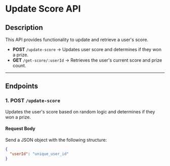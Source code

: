 # Update Score API

## Description
This API provides functionality to update and retrieve a user's score.  
- **POST** `/update-score` → Updates user score and determines if they won a prize.  
- **GET** `/get-score/:userId` → Retrieves the user's current score and prize count.

---

## **Endpoints**

### **1. POST `/update-score`**  
Updates the user's score based on random logic and determines if they won a prize.

#### **Request Body**
Send a JSON object with the following structure:
```json
{
  "userId": "unique_user_id"
}
